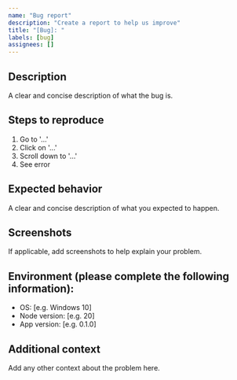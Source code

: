 ```yaml
---
name: "Bug report"
description: "Create a report to help us improve"
title: "[Bug]: "
labels: [bug]
assignees: []
---
```


## Description

A clear and concise description of what the bug is.

## Steps to reproduce

1. Go to '...'
2. Click on '...'
3. Scroll down to '...'
4. See error

## Expected behavior

A clear and concise description of what you expected to happen.

## Screenshots

If applicable, add screenshots to help explain your problem.

## Environment (please complete the following information):

- OS: [e.g. Windows 10]
- Node version: [e.g. 20]
- App version: [e.g. 0.1.0]

## Additional context

Add any other context about the problem here.
